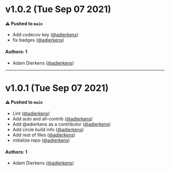 # v1.0.2 (Tue Sep 07 2021)

#### ⚠️ Pushed to `main`

- Add codecov key ([@adierkens](https://github.com/adierkens))
- fix badges ([@adierkens](https://github.com/adierkens))

#### Authors: 1

- Adam Dierkens ([@adierkens](https://github.com/adierkens))

---

# v1.0.1 (Tue Sep 07 2021)

#### ⚠️ Pushed to `main`

- Lint ([@adierkens](https://github.com/adierkens))
- Add auto and all-contrib ([@adierkens](https://github.com/adierkens))
- Add @adierkens as a contributor ([@adierkens](https://github.com/adierkens))
- Add circle build info ([@adierkens](https://github.com/adierkens))
- Add rest of files ([@adierkens](https://github.com/adierkens))
- initialize repo ([@adierkens](https://github.com/adierkens))

#### Authors: 1

- Adam Dierkens ([@adierkens](https://github.com/adierkens))
